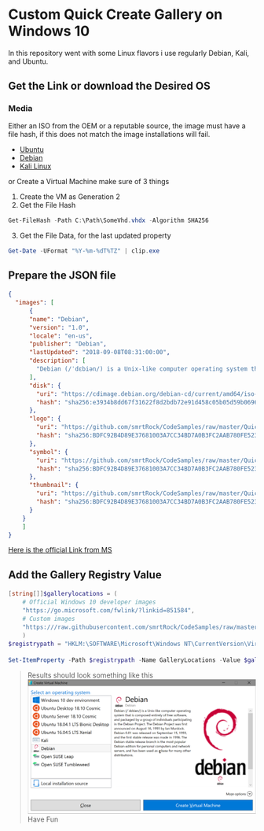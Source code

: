 # Custom Quick Create Gallery on Windows 10

In this repository went with some Linux flavors i use regularly Debian, Kali, and Ubuntu.  

## Get the Link or download the Desired OS

### Media

Either an ISO from the OEM or a reputable source, the image must have a file hash, if this does not match the image installations will fail. 

- [Ubuntu](http://cdimage.ubuntu.com)
- [Debian](http://cdimage.debian.org)
- [Kali Linux](https://www.kali.org/downloads/)

or Create a Virtual Machine make sure of 3 things

1. Create the VM as Generation 2
1.  Get the File Hash 
```powershell
Get-FileHash -Path C:\Path\SomeVhd.vhdx -Algorithm SHA256
```
3.  Get the File Data, for the last updated property
```powershell
Get-Date -UFormat "%Y-%m-%dT%TZ" | clip.exe
```

## Prepare the JSON file 

```json
{
  "images": [
      {
      "name": "Debian",
      "version": "1.0",
      "locale": "en-us",
      "publisher": "Debian",
      "lastUpdated": "2018-09-08T08:31:00:00",
      "description": [
        "Debian (/ˈdɛbiən/) is a Unix-like computer operating system that is composed entirely of free software, and packaged by a group of individuals participating in the Debian Project. The Debian Project was first announced on August 16, 1993 by Ian Murdock. Debian 0.01 was released on September 15, 1993, and the first stable release was made in 1996. The Debian stable release branch is the most popular Debian edition for personal computers and network servers, and has been used as a base for many other distributions. "
      ],
      "disk": {
        "uri": "https://cdimage.debian.org/debian-cd/current/amd64/iso-cd/debian-9.5.0-amd64-xfce-CD-1.iso",
        "hash": "sha256:e3934b8dd67f31622f8d2bdb72e91d458c05b05d59b069695274c5cb617e821c"
      },
      "logo": {
        "uri": "https://github.com/smrtRock/CodeSamples/raw/master/QuickCreateGallery/Icons_and_Logos/Debianopenlogo-100.png",
        "hash": "sha256:BDFC92B4D89E37681003A7CC34BD7A0B3FC2AAB780FE523F05B355BF25ABB335"
      },
      "symbol": {
        "uri": "https://github.com/smrtRock/CodeSamples/raw/master/QuickCreateGallery/Icons_and_Logos/Debianopenlogo-100.png",
        "hash": "sha256:BDFC92B4D89E37681003A7CC34BD7A0B3FC2AAB780FE523F05B355BF25ABB335"
      },
      "thumbnail": {
        "uri": "https://github.com/smrtRock/CodeSamples/raw/master/QuickCreateGallery/Icons_and_Logos/Debianopenlogo-100.png",
        "hash": "sha256:BDFC92B4D89E37681003A7CC34BD7A0B3FC2AAB780FE523F05B355BF25ABB335"
      }
    }
    ]
}
```
[Here is the official Link from MS](https://docs.microsoft.com/en-us/virtualization/hyper-v-on-windows/user-guide/custom-gallery)

## Add the Gallery Registry Value

```Powershell
[string[]]$gallerylocations = (
    # Official Windows 10 developer images
    "https://go.microsoft.com/fwlink/?linkid=851584",
    # Custom images
    "https:///raw.githubusercontent.com/smrtRock/CodeSamples/raw/master/QuickCreateGallery/Gallery_Web.json"
    )
$registrypath = "HKLM:\SOFTWARE\Microsoft\Windows NT\CurrentVersion\Virtualization"

Set-ItemProperty -Path $registrypath -Name GalleryLocations -Value $gallerylocations
```

> Results should look something like this
![Quick Create Image](./images/QuickCreate.png)
Have Fun
